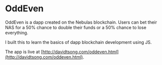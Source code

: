 # OddEven
OddEven is a dapp created on the Nebulas blockchain. Users can bet their NAS for a 50% chance to double their funds or a 50% chance to lose everything. 

I built this to learn the basics of dapp blockchain development using JS.

The app is live at [http://davidtsong.com/oddeven.html](http://davidtsong.com/oddeven.html).

